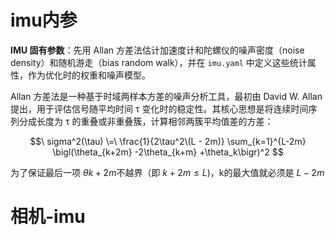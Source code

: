 # imu内参

**IMU 固有参数**：先用 Allan 方差法估计加速度计和陀螺仪的噪声密度（noise density）和随机游走（bias random walk），并在 `imu.yaml` 中定义这些统计属性，作为优化时的权重和噪声模型。

Allan 方差法是一种基于时域两样本方差的噪声分析工具，最初由 David W. Allan 提出，用于评估信号随平均时间 τ 变化时的稳定性。其核心思想是将连续时间序列分成长度为 τ 的重叠或非重叠簇，计算相邻两簇平均值差的方差：

$$\
sigma^2(\tau) \=\
\frac{1}{2\tau^2\(L - 2m)}
\sum_{k=1}^{L-2m}
\bigl(\theta_{k+2m} -2\theta_{k+m} +\theta_k\bigr)^2
$$

为了保证最后一项 $θk+2m$不越界（即 $k+2m≤L$)，k的最大值就必须是 $L−2m$

# 相机-imu

